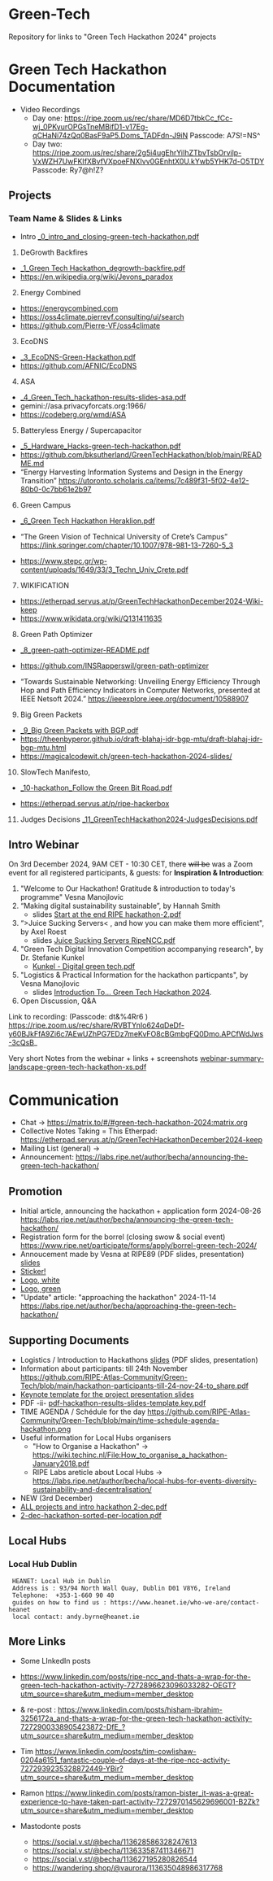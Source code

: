 # Green-Tech

Repository for links to "Green Tech Hackathon 2024" projects

# Green Tech Hackathon Documentation 

* Video Recordings
  * Day one: https://ripe.zoom.us/rec/share/MD6D7tbkCc_fCc-wj_0PKyurOPGsTneMBifD1-v17Eg-qCHaNi74zQq0BasF9aP5.Doms_TADFdn-J9iN 
Passcode: A7S!=NS^ 
  * Day two: https://ripe.zoom.us/rec/share/2g5i4ugEhrYiIhZTbvTsbOrvilp-VxWZH7UwFKIfXBvfVXpoeFNXIvv0GEnhtX0U.kYwb5YHK7d-O5TDY 
Passcode: Ry7@h!Z? 

## Projects 

### Team Name & Slides & Links

* Intro [_0_intro_and_closing-green-tech-hackathon.pdf](https://github.com/user-attachments/files/18246398/_0_intro_and_closing-green-tech-hackathon.pdf)

1. DeGrowth Backfires 
* [_1_Green Tech Hackathon_degrowth-backfire.pdf](https://github.com/user-attachments/files/18246384/_1_Green.Tech.Hackathon_degrowth-backfire.pdf)
* https://en.wikipedia.org/wiki/Jevons_paradox 

2. Energy Combined 
* https://energycombined.com 
* https://oss4climate.pierrevf.consulting/ui/search 
* https://github.com/Pierre-VF/oss4climate 

3. EcoDNS
* [_3_EcoDNS-Green-Hackathon.pdf](https://github.com/user-attachments/files/18258240/_3_EcoDNS-Green-Hackathon.pdf)
* https://github.com/AFNIC/EcoDNS 

4. ASA 
* [_4_Green_Tech_hackathon-results-slides-asa.pdf](https://github.com/user-attachments/files/18246383/_4_Green_Tech_hackathon-results-slides-asa.pdf)
* gemini://asa.privacyforcats.org:1966/
* https://codeberg.org/wmd/ASA

5. Batteryless Energy / Supercapacitor 
* [_5_Hardware_Hacks-green-tech-hackathon.pdf](https://github.com/user-attachments/files/18246399/_5_Hardware_Hacks-green-tech-hackathon.pdf)
* https://github.com/bksutherland/GreenTechHackathon/blob/main/README.md
* “Energy Harvesting Information Systems and Design in the Energy Transition” https://utoronto.scholaris.ca/items/7c489f31-5f02-4e12-80b0-0c7bb61e2b97 

6. Green Campus

* [_6_Green Tech Hackathon Heraklion.pdf](https://github.com/user-attachments/files/18246385/_6_Green.Tech.Hackathon.Heraklion.pdf)

* “The Green Vision of Technical University of Crete’s Campus”
https://link.springer.com/chapter/10.1007/978-981-13-7260-5_3

* https://www.stepc.gr/wp-content/uploads/1649/33/3_Techn_Univ_Crete.pdf

7. WIKIFICATION 

* https://etherpad.servus.at/p/GreenTechHackathonDecember2024-Wiki-keep 
* https://www.wikidata.org/wiki/Q131411635 

8. Green Path Optimizer
* [_8_green-path-optimizer-README.pdf](https://github.com/user-attachments/files/18246400/_8_green-path-optimizer-README.pdf)

* https://github.com/INSRapperswil/green-path-optimizer 

* “Towards Sustainable Networking: Unveiling Energy Efficiency Through Hop and Path Efficiency Indicators in Computer Networks, presented at IEEE Netsoft 2024.” 
https://ieeexplore.ieee.org/document/10588907

9. Big Green Packets
 
* [_9_Big Green Packets with BGP.pdf](https://github.com/user-attachments/files/18246386/_9_Big.Green.Packets.with.BGP.pdf)
* https://theenbyperor.github.io/draft-blahaj-idr-bgp-mtu/draft-blahaj-idr-bgp-mtu.html
* https://magicalcodewit.ch/green-tech-hackathon-2024-slides/

10. SlowTech Manifesto, 

* [_10-hackathon_Follow the Green Bit Road.pdf](https://github.com/user-attachments/files/18246417/_10-hackathon_Follow.the.Green.Bit.Road.pdf)

* https://etherpad.servus.at/p/ripe-hackerbox 

11. Judges Decisions [_11_GreenTechHackathon2024-JudgesDecisions.pdf](https://github.com/user-attachments/files/18246387/_11_GreenTechHackathon2024-JudgesDecisions.pdf)


## Intro Webinar 

On 3rd December 2024, 9AM CET - 10:30 CET, there <s>will be</s> was a Zoom event for all registered participants, & guests: for <b>Inspiration & Introduction</b>: 

1. "Welcome to Our Hackathon! Gratitude & introduction to today's programme"  Vesna Manojlovic
2. “Making digital sustainability sustainable”, by Hannah Smith
   + slides [Start at the end RIPE hackathon-2.pdf](https://github.com/user-attachments/files/17992375/Start.at.the.end.RIPE.hackathon-2.pdf)
3. “>Juice Sucking Servers< , and how you can make them more efficient", by Axel Roest
    + slides [Juice Sucking Servers RipeNCC.pdf](https://github.com/user-attachments/files/17992330/Juice.Sucking.Servers.RipeNCC.pdf)
4. "Green Tech Digital Innovation Competition accompanying research", by Dr. Stefanie Kunkel
    + [Kunkel - Digital green tech.pdf](https://github.com/user-attachments/files/18095656/Kunkel.-.Digital.green.tech.pdf)
5. "Logistics & Practical Information for the hackathon particpants", by Vesna Manojlovic
   + slides [Introduction To... Green Tech Hackathon 2024](https://wiki.techinc.nl/File:Intro-to-green-tech-hackathon-xxs.pdf).
6. Open Discussion, Q&A

Link to recording:  (Passcode: dt&%4Rr6 ) https://ripe.zoom.us/rec/share/RVBTYnIo624qDeDf-y60BJkFfA9Zi6c7AEwUZhPG7EDz7meKvFO8cBGmbgFQ0Dmo.APCfWdJws-3cQsB_ 

Very short Notes from the webinar + links + screenshots [webinar-summary-landscape-green-tech-hackathon-xs.pdf](https://github.com/user-attachments/files/18039757/webinar-summary-landscape-green-tech-hackathon-xs.pdf)


# Communication

* Chat -> https://matrix.to/#/#green-tech-hackathon-2024:matrix.org
* Collective Notes Taking = This Etherpad: https://etherpad.servus.at/p/GreenTechHackathonDecember2024-keep 
* Mailing List (general) ->
* Announcement:  https://labs.ripe.net/author/becha/announcing-the-green-tech-hackathon/
  

## Promotion

* Initial article, announcing the hackathon + application form 2024-08-26 https://labs.ripe.net/author/becha/announcing-the-green-tech-hackathon/
* Registration form for the borrel (closing swow & social event) https://www.ripe.net/participate/forms/apply/borrel-green-tech-2024/
* Annoucement made by Vesna at RIPE89 (PDF slides, presentation) [slides](xs-new-pdf-announcing-Green%20Tech-hackathon.pdf)
* [Sticker!](https://github.com/RIPE-Atlas-Community/Green-Tech/blob/main/green%20tech%20hackathon%20sticker%20print.png)
* [Logo, white](https://github.com/RIPE-Atlas-Community/Green-Tech/blob/main/Design_Hackathon_2024_white.png)
* [Logo, green](https://github.com/RIPE-Atlas-Community/Green-Tech/blob/main/Design_Hackathon_202401.jpg)
* "Update" article: "approaching the hackathon" 2024-11-14 https://labs.ripe.net/author/becha/approaching-the-green-tech-hackathon/ 

## Supporting Documents

* Logistics / Introduction to Hackathons  [slides](https://github.com/RIPE-Atlas-Community/Green-Tech/blob/main/pdf-generic-intro-to-hackathons.pdf) (PDF slides, presentation)
* Information about participants: till 24th November https://github.com/RIPE-Atlas-Community/Green-Tech/blob/main/hackathon-participants-till-24-nov-24-to_share.pdf 
* [Keynote template for the project presentation slides](hackathon-results-slides-template.key)
 * PDF -ii- [pdf-hackathon-results-slides-template.key.pdf](https://github.com/user-attachments/files/18078374/pdf-hackathon-results-slides-template.key.pdf) 
* TIME AGENDA / Schédule for the day https://github.com/RIPE-Atlas-Community/Green-Tech/blob/main/time-schedule-agenda-hackathon.png 
* Useful information for Local Hubs organisers
  * "How to Organise a Hackathon" -> https://wiki.techinc.nl/File:How_to_organise_a_hackathon-January2018.pdf
  * RIPE Labs areticle about Local Hubs -> https://labs.ripe.net/author/becha/local-hubs-for-events-diversity-sustainability-and-decentralisation/
* NEW (3rd December)
 * [ALL projects and intro hackathon 2-dec.pdf](https://github.com/user-attachments/files/17992433/ALL.projects.and.intro.hackathon.2-dec.pdf)
 * [2-dec-hackathon-sorted-per-location.pdf](https://github.com/user-attachments/files/17992437/2-dec-hackathon-sorted-per-location.pdf)
  
## Local Hubs

### Local Hub Dublin 

```
 HEANET: Local Hub in Dublin
 Address is : 93/94 North Wall Quay, Dublin D01 V8Y6, Ireland
 Telephone:  +353-1-660 90 40
 guides on how to find us : https://www.heanet.ie/who-we-are/contact-heanet
 local contact: andy.byrne@heanet.ie
```


## More Links

* Some LInkedIn posts
 * https://www.linkedin.com/posts/ripe-ncc_and-thats-a-wrap-for-the-green-tech-hackathon-activity-7272896623096033282-OEGT?utm_source=share&utm_medium=member_desktop
 *  & re-post : https://www.linkedin.com/posts/hisham-ibrahim-3256172a_and-thats-a-wrap-for-the-green-tech-hackathon-activity-7272900338905423872-DfE_?utm_source=share&utm_medium=member_desktop 
 * Tim https://www.linkedin.com/posts/tim-cowlishaw-0204a6151_fantastic-couple-of-days-at-the-ripe-ncc-activity-7272939235328872449-YBir?utm_source=share&utm_medium=member_desktop
 * Ramon https://www.linkedin.com/posts/ramon-bister_it-was-a-great-experience-to-have-taken-part-activity-7272970145629696001-B2Zk?utm_source=share&utm_medium=member_desktop 

* Mastodonte posts
  * https://social.v.st/@becha/113628586328247613
  * https://social.v.st/@becha/113633587411346671
  * https://social.v.st/@becha/113627195280826544
  * https://wandering.shop/@vaurora/113635048986317768

  
